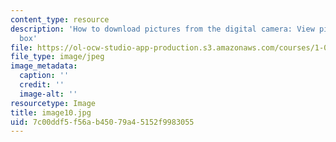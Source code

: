 ```yaml
---
content_type: resource
description: 'How to download pictures from the digital camera: View picture dialog
  box'
file: https://ol-ocw-studio-app-production.s3.amazonaws.com/courses/1-012-introduction-to-civil-engineering-design-spring-2002/7c00ddf5f56ab45079a45152f9983055_image10.jpg
file_type: image/jpeg
image_metadata:
  caption: ''
  credit: ''
  image-alt: ''
resourcetype: Image
title: image10.jpg
uid: 7c00ddf5-f56a-b450-79a4-5152f9983055
---
```

